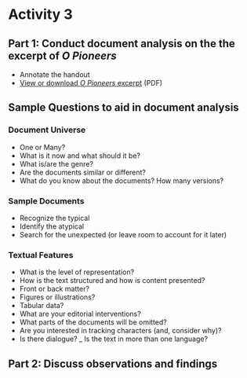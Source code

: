 # Activity 3

## Part 1: Conduct document analysis on the the excerpt of *O Pioneers*
   * Annotate the handout
   * [View or download *O Pioneers* excerpt](https://github.com/tech-at-arl/Digital-Scholarship-Institute/blob/master/July%202019/Scholarly%20Editions/activity3_1913-Cather-OPioneers.pdf) (PDF)
 
## Sample Questions to aid in document analysis

### Document Universe
- One or Many?
- What is it now and what should it be? 
- What is/are the genre?
- Are the documents similar or different? 
- What do you know about the documents? How many versions?

### Sample Documents 
- Recognize the typical 
- Identify the atypical
- Search for the unexpected (or leave room to account for it later)

### Textual Features
- What is the level of representation?
- How is the text structured and how is content presented? 
- Front or back matter?
- Figures or illustrations? 
- Tabular data?
- What are your editorial interventions?
- What parts of the documents will be omitted?
- Are you interested in tracking characters (and, consider why)? 
- Is there dialogue?
_ Is the text in more than one language?

 
## Part 2: Discuss observations and findings
